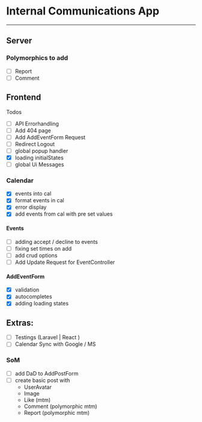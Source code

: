 # Internal Communications App

-----

## Server

### Polymorphics to add

- [ ] Report
- [ ] Comment

## Frontend

Todos

- [ ] API Errorhandling
- [ ] Add 404 page
- [ ] Add AddEventForm Request
- [ ] Redirect Logout
- [ ] global popup handler
- [x] loading initialStates
- [ ] global Ui Messages

### Calendar

- [x] events into cal
- [x] format events in cal
- [x] error display
- [x] add events from cal with pre set values

#### Events

- [ ] adding accept / decline to events
- [ ] fixing set times on add
- [ ] add crud options
- [ ] Add Update Request for EventController

#### AddEventForm

- [X] validation
- [x] autocompletes
- [x] adding loading states

## Extras:

- [ ] Testings (Laravel | React )
- [ ] Calendar Sync with Google / MS

### SoM

- [ ] add DaD to AddPostForm
- [ ] create basic post with
    - UserAvatar
    - Image
    - Like (mtm)
    - Comment (polymorphic mtm)
    - Report (polymorphic mtm)